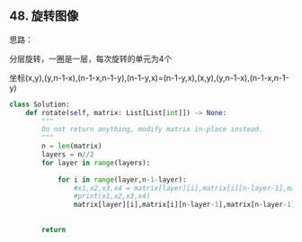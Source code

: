 ## 48. 旋转图像

思路：

分层旋转，一圈是一层，每次旋转的单元为4个

坐标(x,y),(y,n-1-x),(n-1-x,n-1-y),(n-1-y,x)=(n-1-y,x),(x,y),(y,n-1-x),(n-1-x,n-1-y)



```python
class Solution:
    def rotate(self, matrix: List[List[int]]) -> None:
        """
        Do not return anything, modify matrix in-place instead.
        """
        n = len(matrix)
        layers = n//2
        for layer in range(layers):
            
            for i in range(layer,n-1-layer):
                #x1,x2,x3,x4 = matrix[layer][i],matrix[i][n-layer-1],matrix[n-layer-1][n-1-i],matrix[n-1-i][layer]
                #print(x1,x2,x3,x4)
                matrix[layer][i],matrix[i][n-layer-1],matrix[n-layer-1][n-1-i],matrix[n-1-i][layer]=matrix[n-1-i][layer],matrix[layer][i],matrix[i][n-layer-1],matrix[n-layer-1][n-1-i]
                
                
        return
```

